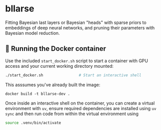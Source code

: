 # bllarse
Fitting Bayesian last layers or Bayesian "heads" with sparse priors to embeddings of deep neural networks, and pruning their parameters with Bayesian model reduction.

## 🚀 Running the Docker container

Use the included `start_docker.sh` script to start a container with GPU access and your current working directory mounted:

```bash
./start_docker.sh                # Start an interactive shell
```

This asssumes you've already built the image:
```
docker build -t bllarse-dev .
``` 

Once inside an interactive shell on the container, you can create a virtual environment with `uv`, ensure required dependencies are installed using `uv sync` and then run code from within the virtual environment using

```bash
source .venv/bin/activate
```
